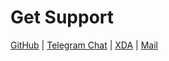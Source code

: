 # Get Support
[GitHub](https://github.com/nift4/Mint-OS/issues/new/choose) | [Telegram Chat](https://t.me/cedricchat) | [XDA](https://forum.xda-developers.com/g5/development/rom-mint-os-lineage-extra-mint-t4102233) | [Mail](mailto:nift4@pm.me)
